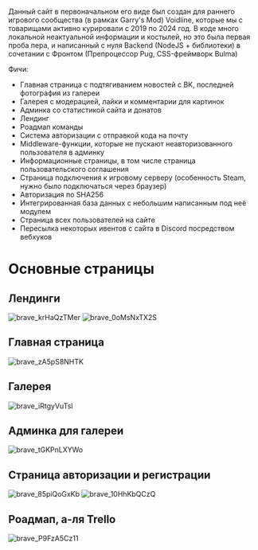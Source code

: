 Данный сайт в первоначальном его виде был создан для раннего игрового сообщества (в рамках Garry's Mod) Voidline, которые мы с товарищами активно курировали с 2019 по 2024 год.
В коде много локальной неактуальной информации и костылей, но это была первая проба пера, и написанный с нуля Backend (NodeJS + библиотеки) в сочетании с Фронтом (Препроцессор Pug, CSS-фреймворк Bulma)

Фичи:
- Главная страница с подтягиванием новостей с ВК, последней фотография из галереи
- Галерея с модерацией, лайки и комментарии для картинок
- Админка со статистикой сайта и донатов
- Лендинг
- Роадмап команды
- Система авторизации с отправкой кода на почту
- Middleware-функции, которые не пускают неавторизованного пользователя в админку
- Информационные страницы, в том числе страница пользовательского соглашения
- Страница подключения к игровому серверу (особенность Steam, нужно было подключаться через браузер)
- Авторизация по SHA256
- Интегрированная база данных с небольшим написанным под неё модулем
- Страница всех пользователей на сайте
- Пересылка некоторых ивентов с сайта в Discord посредством вебхуков

# Основные страницы

## Лендинги

![brave_krHaQzTMer](https://github.com/user-attachments/assets/44349eb6-85fd-4dcb-8f4f-e71866fe5b1b)
![brave_0oMsNxTX2S](https://github.com/user-attachments/assets/000146ec-200f-4930-bbc1-2a2fe6786d27)

## Главная страница
![brave_zA5pS8NHTK](https://github.com/user-attachments/assets/882fa4aa-b7da-474a-b31d-0e666212fb49)

## Галерея
![brave_iRtgyVuTsl](https://github.com/user-attachments/assets/0d8e4fda-f215-4060-a097-91d94315f0a0)

## Админка для галереи
![brave_tGKPnLXYWo](https://github.com/user-attachments/assets/cc2a4dde-ff58-4d5a-a1f1-56c3f974cd97)

## Страница авторизации и регистрации
![brave_85piQoGxKb](https://github.com/user-attachments/assets/4089a1d8-af97-4375-a02c-25f97eb6062e)
![brave_10HhKbQCzQ](https://github.com/user-attachments/assets/dbdbbc2c-8fae-4df7-a3fd-af7726350377)

## Роадмап, а-ля Trello
![brave_P9FzA5Cz11](https://github.com/user-attachments/assets/e19d23c3-347b-4aad-b2be-4265d805ffd5)
